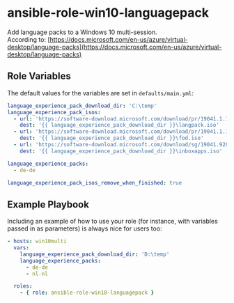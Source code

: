 ansible-role-win10-languagepack
=========

Add language packs to a Windows 10 multi-session.   
According to: [https://docs.microsoft.com/en-us/azure/virtual-desktop/language-packs](https://docs.microsoft.com/en-us/azure/virtual-desktop/language-packs)


Role Variables
--------------
The default values for the variables are set in `defaults/main.yml`:

```yaml
language_experience_pack_download_dir: 'C:\temp'
language_experience_pack_isos:
  - url: 'https://software-download.microsoft.com/download/pr/19041.1.191206-1406.vb_release_CLIENTLANGPACKDVD_OEM_MULTI.iso'
    dest: '{{ language_experience_pack_download_dir }}\langpack.iso'
  - url: 'https://software-download.microsoft.com/download/pr/19041.1.191206-1406.vb_release_amd64fre_FOD-PACKAGES_OEM_PT1_amd64fre_MULTI.iso'
    dest: '{{ language_experience_pack_download_dir }}\fod.iso'
  - url: 'https://software-download.microsoft.com/download/sg/19041.928.210407-2138.vb_release_svc_prod1_amd64fre_InboxApps.iso'
    dest: '{{ language_experience_pack_download_dir }}\inboxapps.iso'

language_experience_packs:
  - de-de

language_experience_pack_isos_remove_when_finished: true
```

Example Playbook
----------------

Including an example of how to use your role (for instance, with variables passed in as parameters) is always nice for users too:

```yaml
- hosts: win10multi
  vars:
    language_experience_pack_download_dir: 'D:\temp'
    language_experience_packs:
      - de-de
      - nl-nl

  roles:
    - { role: ansible-role-win10-languagepack }
```
